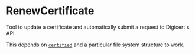 # RenewCertificate

Tool to update a certificate and automatically submit a request to Digicert's API.

This depends on [`certified`](https://github.com/rcrowley/certified) and a particular
file system structure to work.
